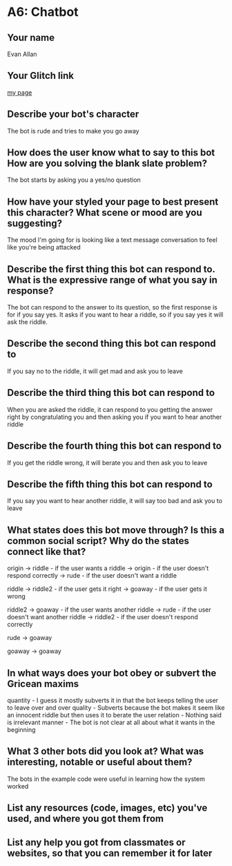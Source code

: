 # A6: Chatbot

## Your name
Evan Allan

## Your Glitch link
[my page](https://evan1026-a6.glitch.me)


## Describe your bot's character
The bot is rude and tries to make you go away

## How does the user know what to say to this bot How are you solving the blank slate problem?
The bot starts by asking you a yes/no question

## How have your styled your page to best present this character? What scene or mood are you suggesting?
The mood I'm going for is looking like a text message conversation to feel like you're being attacked

## Describe the first thing this bot can respond to.  What is the expressive range of what you say in response?
The bot can respond to the answer to its question, so the first response is for if you say yes. It asks if
you want to hear a riddle, so if you say yes it will ask the riddle.

## Describe the second thing this bot can respond to
If you say no to the riddle, it will get mad and ask you to leave


## Describe the third thing this bot can respond to
When you are asked the riddle, it can respond to you getting the answer right by congratulating you
and then asking you if you want to hear another riddle


## Describe the fourth thing this bot can respond to
If you get the riddle wrong, it will berate you and then ask you to leave


## Describe the fifth thing this bot can respond to
If you say you want to hear another riddle, it will say too bad and ask you to leave



## What states does this bot move through? Is this a common social script? Why do the states connect like that?
origin -> riddle - if the user wants a riddle
       -> origin - if the user doesn't respond correctly
       -> rude - if the user doesn't want a riddle

riddle -> riddle2 - if the user gets it right
       -> goaway - if the user gets it wrong

riddle2 -> goaway - if the user wants another riddle
        -> rude - if the user doesn't want another riddle
        -> riddle2 - if the user doesn't respond correctly

rude -> goaway

goaway -> goaway


## In what ways does your bot obey or subvert the Gricean maxims
quantity - I guess it mostly subverts it in that the bot keeps telling the user to leave over and over
quality - Subverts because the bot makes it seem like an innocent riddle but then uses it to berate the user
relation - Nothing said is irrelevant
manner - The bot is not clear at all about what it wants in the beginning

## What 3 other bots did you look at? What was interesting, notable or useful about them?
The bots in the example code were useful in learning how the system worked

## List any resources (code, images, etc) you've used, and where you got them from

## List any help you got from classmates or websites, so that you can remember it for later

